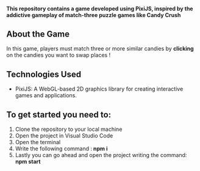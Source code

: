 <h4>This repository contains a game developed using PixiJS, inspired by the addictive gameplay of match-three puzzle games like Candy Crush </h4>

<h2>About the Game</h2>
In this game, players must match three or more similar candies by <b> clicking </b> on the candies you want to swap places !

<h2>Technologies Used</h2>
<ul>
  <li>PixiJS: A WebGL-based 2D graphics library for creating interactive games and applications.</li>
</ul>

<h2>To get started you need to:</h2>
<ol>
<li>Clone the repository to your local machine </li>  
<li>Open the project in Visual Studio Code </li>
<li>Open the terminal </li>
<li>Write the following command :<b> npm i </b></li>
<li>Lastly you can go ahead and open the project writing the command:<b> npm start </b></li>
</ol>

